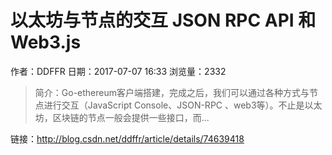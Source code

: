 # 以太坊与节点的交互 JSON RPC API 和Web3.js
作者：DDFFR
日期：2017-07-07 16:33
浏览量：2332
> 简介：Go-ethereum客户端搭建，完成之后，我们可以通过各种方式与节点进行交互（JavaScript Console、JSON-RPC 、web3等）。不止是以太坊，区块链的节点一般会提供一些接口，而...

 链接：http://blog.csdn.net/ddffr/article/details/74639418
